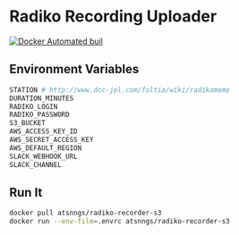 Radiko Recording Uploader
=========================

[![Docker Automated buil](https://img.shields.io/docker/automated/atsnngs/radiko-recorder-s3.svg?maxAge=2592000)](https://hub.docker.com/r/atsnngs/radiko-recorder-s3/)

Environment Variables
---------------------

```sh
STATION # http://www.dcc-jpl.com/foltia/wiki/radikomemo
DURATION_MINUTES
RADIKO_LOGIN
RADIKO_PASSWORD
S3_BUCKET
AWS_ACCESS_KEY_ID
AWS_SECRET_ACCESS_KEY
AWS_DEFAULT_REGION
SLACK_WEBHOOK_URL
SLACK_CHANNEL
```

Run It
------

```sh
docker pull atsnngs/radiko-recorder-s3
docker run --env-file=.envrc atsnngs/radiko-recorder-s3
```


